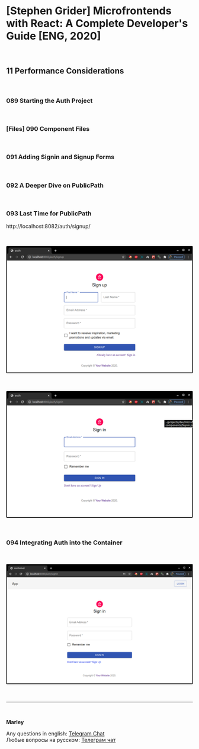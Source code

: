 # [Stephen Grider] Microfrontends with React: A Complete Developer's Guide [ENG, 2020]

<br/>

## 11 Performance Considerations

<br/>

### 089 Starting the Auth Project

<br/>

### [Files] 090 Component Files

<br/>

### 091 Adding Signin and Signup Forms

<br/>

### 092 A Deeper Dive on PublicPath

<br/>

### 093 Last Time for PublicPath

http://localhost:8082/auth/signup/

<br/>

![Application](/img/pic-m11-p01.png?raw=true)

<br/>

![Application](/img/pic-m11-p02.png?raw=true)

<br/>

### 094 Integrating Auth into the Container

<br/>

![Application](/img/pic-m11-p03.png?raw=true)

<br/>

---

<br/>

**Marley**

Any questions in english: <a href="https://jsdev.org/chat/">Telegram Chat</a>  
Любые вопросы на русском: <a href="https://jsdev.ru/chat/">Телеграм чат</a>
